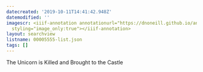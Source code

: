 ```yaml
---
datecreated: '2019-10-11T14:41:42.948Z'
datemodified: ''
imagescr: <iiif-annotation annotationurl="https://dnoneill.github.io/annotate/annotations/3e09b028-ec35-11e9-96a6-88e9fe7026e8.json"
  styling="image_only:true"></iiif-annotation>
layout: searchview
listname: 00005555-list.json
tags: []
---
```

The Unicorn is Killed and Brought to the Castle